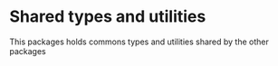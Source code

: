 # Shared types and utilities

This packages holds commons types and utilities shared by the other packages
